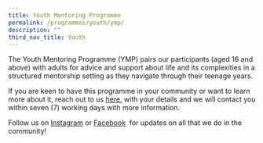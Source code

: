 ```yaml
---
title: Youth Mentoring Programme
permalink: /programmes/youth/ymp/
description: ""
third_nav_title: Youth
---
```

The Youth Mentoring Programme (YMP) pairs our participants (aged 16 and above) with adults for advice and support about life and its complexities in a structured mentorship setting as they navigate through their teenage years. 


If you are keen to have this programme in your community or want to learn more about it, reach out to us&nbsp;[here](mailto:sportcares@sport.gov.sg), with your details and we will contact you within seven (7) working days with more information.

Follow us on&nbsp;[Instagram](https://www.instagram.com/sportcares/)&nbsp;or&nbsp;[Facebook](https://www.facebook.com/SportCaresSG)&nbsp; for updates on all that we do in the community!